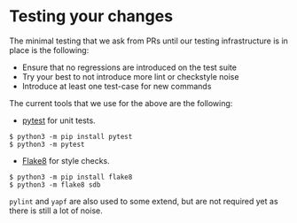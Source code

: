 # Testing your changes

The minimal testing that we ask from PRs until our testing infrastructure
is in place is the following:
* Ensure that no regressions are introduced on the test suite
* Try your best to not introduce more lint or checkstyle noise
* Introduce at least one test-case for new commands

The current tools that we use for the above are the following:

* [pytest](https://docs.pytest.org/en/latest/) for unit tests.
```
$ python3 -m pip install pytest
$ python3 -m pytest
```

* [Flake8](http://flake8.pycqa.org/en/latest/) for style checks.
```
$ python3 -m pip install flake8
$ python3 -m flake8 sdb
```

`pylint` and `yapf` are also used to some extend, but are not required
yet as there is still a lot of noise.
